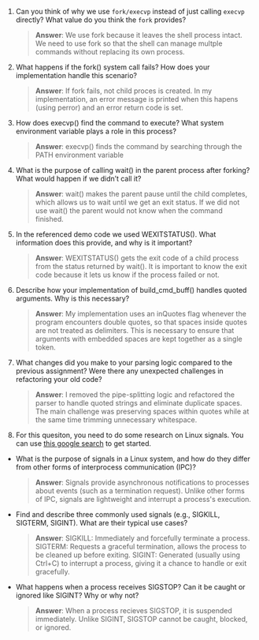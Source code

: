 1. Can you think of why we use `fork/execvp` instead of just calling `execvp` directly? What value do you think the `fork` provides?

    > **Answer**: We use fork because it leaves the shell process intact. We need to use fork so that the shell can manage multple commands without replacing its own process.

2. What happens if the fork() system call fails? How does your implementation handle this scenario?

    > **Answer**:  If fork fails, not child proces is created. In my implementation, an error message is printed when this hapens (using perror) and an error return code is set.

3. How does execvp() find the command to execute? What system environment variable plays a role in this process?

    > **Answer**:  execvp() finds the command by searching through the PATH environment variable

4. What is the purpose of calling wait() in the parent process after forking? What would happen if we didn’t call it?

    > **Answer**:  wait() makes the parent pause until the child completes, which allows us to wait until we get an exit status. If we did not use wait() the parent would not know when the command finished.

5. In the referenced demo code we used WEXITSTATUS(). What information does this provide, and why is it important?

    > **Answer**:  WEXITSTATUS() gets the exit code of a child process from the status returned by wait(). It is important to know the exit code because it lets us know if the process failed or not.

6. Describe how your implementation of build_cmd_buff() handles quoted arguments. Why is this necessary?

    > **Answer**:  My implementation uses an inQuotes flag whenever the program encounters double quotes, so that spaces inside quotes are not treated as delimiters. This is necessary to ensure that arguments with embedded spaces are kept together as a single token.

7. What changes did you make to your parsing logic compared to the previous assignment? Were there any unexpected challenges in refactoring your old code?

    > **Answer**:  I removed the pipe-splitting logic and refactored the parser to handle quoted strings and eliminate duplicate spaces. The main challenge was preserving spaces within quotes while at the same time trimming unnecessary whitespace.

8. For this quesiton, you need to do some research on Linux signals. You can use [this google search](https://www.google.com/search?q=Linux+signals+overview+site%3Aman7.org+OR+site%3Alinux.die.net+OR+site%3Atldp.org&oq=Linux+signals+overview+site%3Aman7.org+OR+site%3Alinux.die.net+OR+site%3Atldp.org&gs_lcrp=EgZjaHJvbWUyBggAEEUYOdIBBzc2MGowajeoAgCwAgA&sourceid=chrome&ie=UTF-8) to get started.

- What is the purpose of signals in a Linux system, and how do they differ from other forms of interprocess communication (IPC)?

    > **Answer**:  Signals provide asynchronous notifications to processes about events (such as a termination request). Unlike other forms of IPC, signals are lightweight and interrupt a process's execution.

- Find and describe three commonly used signals (e.g., SIGKILL, SIGTERM, SIGINT). What are their typical use cases?

    > **Answer**:  SIGKILL: Immediately and forcefully terminate a process. SIGTERM: Requests a graceful termination, allows the process to be cleaned up before exiting. SIGINT: Generated (usually using Ctrl+C) to interrupt a process, giving it a chance to handle or exit gracefully.

- What happens when a process receives SIGSTOP? Can it be caught or ignored like SIGINT? Why or why not?

    > **Answer**:  When a process recieves SIGSTOP, it is suspended immediately. Unlike SIGINT, SIGSTOP cannot be caught, blocked, or ignored.